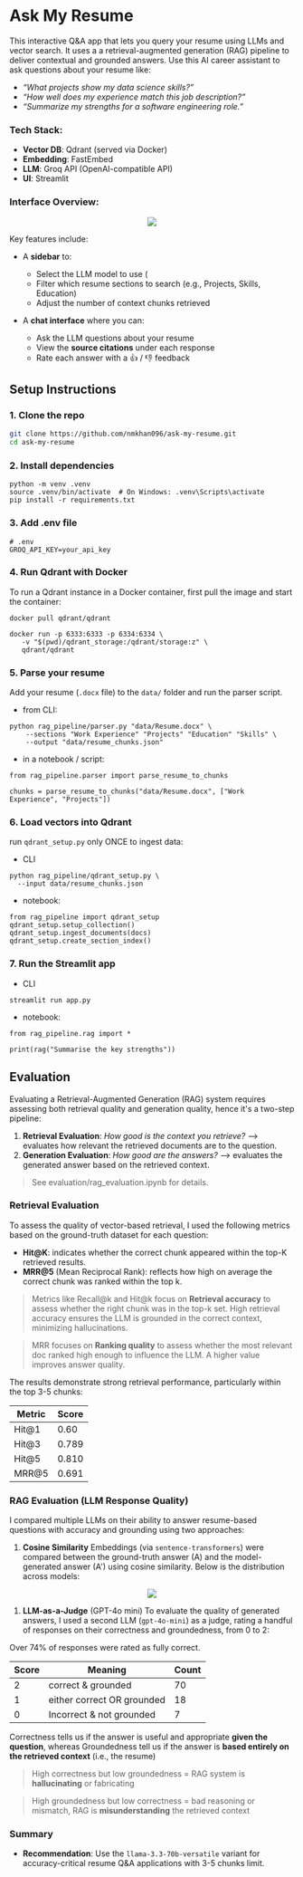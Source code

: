 # Ask My Resume

This interactive Q&A app that lets you query your resume using LLMs and vector search. It uses a a retrieval-augmented generation (RAG) pipeline to deliver contextual and grounded answers. Use this AI career assistant to ask questions about your resume like:
- *“What projects show my data science skills?”*
- *“How well does my experience match this job description?”*
- *“Summarize my strengths for a software engineering role.”*

### Tech Stack:
- **Vector DB**: Qdrant (served via Docker)
- **Embedding**: FastEmbed
- **LLM**: Groq API (OpenAI-compatible API)   
- **UI**: Streamlit

### Interface Overview:

<p align="center">
  <img src="demo/demo.gif" />
</p>

<!--![Demo](demo/demo.gif)-->

Key features include:
- A **sidebar** to:
  - Select the LLM model to use (
  - Filter which resume sections to search (e.g., Projects, Skills, Education)
  - Adjust the number of context chunks retrieved

- A **chat interface** where you can:
  - Ask the LLM questions about your resume
  - View the **source citations** under each response
  - Rate each answer with a 👍 / 👎 feedback
    
## Setup Instructions

### 1. Clone the repo
```bash
git clone https://github.com/nmkhan096/ask-my-resume.git
cd ask-my-resume
```
### 2. Install dependencies
```
python -m venv .venv
source .venv/bin/activate  # On Windows: .venv\Scripts\activate
pip install -r requirements.txt
```
### 3. Add .env file
```
# .env
GROQ_API_KEY=your_api_key
```

### 4. Run Qdrant with Docker
To run a Qdrant instance in a Docker container, first pull the image and start the container:
```
docker pull qdrant/qdrant

docker run -p 6333:6333 -p 6334:6334 \
   -v "$(pwd)/qdrant_storage:/qdrant/storage:z" \
   qdrant/qdrant
```

###  5. Parse your resume
Add your resume (`.docx` file) to the `data/` folder and run the parser script.

- from CLI:
```
python rag_pipeline/parser.py "data/Resume.docx" \
    --sections "Work Experience" "Projects" "Education" "Skills" \
    --output "data/resume_chunks.json"
```
- in a notebook / script:
```
from rag_pipeline.parser import parse_resume_to_chunks

chunks = parse_resume_to_chunks("data/Resume.docx", ["Work Experience", "Projects"])
```

###  6. Load vectors into Qdrant
run `qdrant_setup.py` only ONCE to ingest data:
- CLI
```
python rag_pipeline/qdrant_setup.py \
  --input data/resume_chunks.json
```
- notebook:
```
from rag_pipeline import qdrant_setup
qdrant_setup.setup_collection()
qdrant_setup.ingest_documents(docs)
qdrant_setup.create_section_index()
```

### 7. Run the Streamlit app
- CLI
```
streamlit run app.py
```

- notebook:
```
from rag_pipeline.rag import *

print(rag("Summarise the key strengths"))
```
## Evaluation

Evaluating a Retrieval-Augmented Generation (RAG) system requires assessing both retrieval quality and generation quality, hence it's a two-step pipeline:

1. **Retrieval Evaluation**: *How good is the context you retrieve?* --> evaluates how relevant the retrieved documents are to the question.
2. **Generation Evaluation**: *How good are the answers?* --> evaluates the generated answer based on the retrieved context.

> See evaluation/rag_evaluation.ipynb for details.

### Retrieval Evaluation

To assess the quality of vector-based retrieval, I used the following metrics based on the ground-truth dataset for each question:

- **Hit@K**: indicates whether the correct chunk appeared within the top-K retrieved results.
- **MRR@5** (Mean Reciprocal Rank): reflects how high on average the correct chunk was ranked within the top k.

> Metrics like Recall@k and Hit@k focus on **Retrieval accuracy** to assess whether the right chunk was in the top-k set. High retrieval accuracy ensures the LLM is grounded in the correct context, minimizing hallucinations.

> MRR focuses on **Ranking quality** to assess whether the most relevant doc ranked high enough to influence the LLM. A higher value improves answer quality.

The results demonstrate strong retrieval performance, particularly within the top 3-5 chunks:

| Metric | Score |
| --- | --- |
| Hit@1 | 0.60 |
| Hit@3 | 0.789 |
| Hit@5 | 0.810 |
| MRR@5 | 0.691 |

### RAG Evaluation (LLM Response Quality)

I compared multiple LLMs on their ability to answer resume-based questions with accuracy and grounding using two approaches:

1. **Cosine Similarity**
Embeddings (via `sentence-transformers`) were compared between the ground-truth answer (A) and the model-generated answer (A') using cosine similarity. Below is the distribution across models: 

<p align="center">
  <img src="evaluation/cosine_similarity_plot.png" />
</p>

<!--![Cosine Similarity Plot](evaluation/cosine_similarity_plot.png)-->

1. **LLM-as-a-Judge** (GPT-4o mini)
To evaluate the quality of generated answers, I used a second LLM (`gpt-4o-mini`) as a judge, rating a handful of responses on their correctness and groundedness, from 0 to 2:

Over 74% of responses were rated as fully correct.

| Score | Meaning | Count |
| --- | --- | --- |
| 2 | correct & grounded | 70 |
| 1 | either correct OR grounded | 18 |
| 0 | Incorrect & not grounded | 7 |

Correctness tells us if the answer is useful and appropriate **given the question**, whereas Groundedness tell us if the answer is **based entirely on the retrieved context** (i.e., the resume)

> High correctness but low groundedness = RAG system is **hallucinating** or fabricating

> High groundedness but low correctness = bad reasoning or mismatch, RAG is **misunderstanding** the retrieved context

### Summary

- **Recommendation**: Use the `llama-3.3-70b-versatile` variant for accuracy-critical resume Q&A applications with 3-5 chunks limit.
